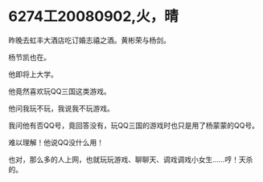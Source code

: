 # 6274工20080902,火，晴

昨晚去虹丰大酒店吃订婚志禧之酒。黄彬荣与杨剑。

杨节凯也在。

他即将上大学。

他竟然喜欢玩QQ三国这类游戏。

他问我玩不玩，我说我不玩游戏。

我问他有否QQ号，竟回答没有，玩QQ三国的游戏时也只是用了杨蒙蒙的QQ号。

难以理解！他说QQ没什么用！

也对，那么多的人上网，也就玩玩游戏、聊聊天、调戏调戏小女生……哼！天杀的。
